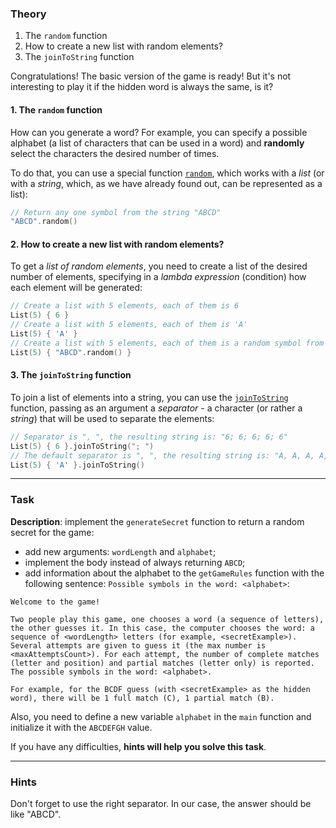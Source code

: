 ### Theory

1. The `random` function
2. How to create a new list with random elements?
3. The `joinToString` function

Congratulations! The basic version of the game is ready! 
But it's not interesting to play it if the hidden word is always the same, is it?

#### 1. The `random` function

How can you generate a word? 
For example, you can specify a possible alphabet 
(a list of characters that can be used in a word) 
and **randomly** select the characters the desired number of times.

To do that, you can use a special function [`random`](https://kotlinlang.org/api/latest/jvm/stdlib/kotlin.text/random.html), 
which works with a _list_ (or with a _string_, which, as we have already found out, 
can be represented as a list):

```kotlin
// Return any one symbol from the string "ABCD"
"ABCD".random()
```

#### 2. How to create a new list with random elements?

To get a _list of random elements_, you need to create a list of the desired number 
of elements, specifying in a _lambda expression_ (condition) 
how each element will be generated:
```kotlin
// Create a list with 5 elements, each of them is 6
List(5) { 6 }
// Create a list with 5 elements, each of them is 'A'
List(5) { 'A' }
// Create a list with 5 elements, each of them is a random symbol from the string "ABCD"
List(5) { "ABCD".random() }
```

#### 3. The `joinToString` function

To join a list of elements into a string, 
you can use the [`joinToString`](https://kotlinlang.org/api/latest/jvm/stdlib/kotlin.sequences/join-to-string.html) 
function, passing as an argument a _separator_ - a character (or rather a _string_) 
that will be used to separate the elements:
```kotlin
// Separator is ", ", the resulting string is: "6; 6; 6; 6; 6"
List(5) { 6 }.joinToString("; ")
// The default separator is ", ", the resulting string is: "A, A, A, A, A"
List(5) { 'A' }.joinToString()
```

___

### Task

**Description**: implement the `generateSecret` function to return a random secret for the game:
- add new arguments: `wordLength` and `alphabet`;
- implement the body instead of always returning `ABCD`;
- add information about the alphabet to the `getGameRules` function with the following sentence:
`Possible symbols in the word: <alphabet>`:
```text
Welcome to the game! 

Two people play this game, one chooses a word (a sequence of letters), the other guesses it. In this case, the computer chooses the word: a sequence of <wordLength> letters (for example, <secretExample>). Several attempts are given to guess it (the max number is <maxAttemptsCount>). For each attempt, the number of complete matches (letter and position) and partial matches (letter only) is reported. The possible symbols in the word: <alphabet>. 

For example, for the BCDF guess (with <secretExample> as the hidden word), there will be 1 full match (C), 1 partial match (B).

```

Also, you need to define a new variable `alphabet` in the `main` function and initialize it with the `ABCDEFGH` value.

If you have any difficulties, **hints will help you solve this task**.

----

### Hints

<div class="hint">
  Don't forget to use the right separator. In our case, the answer should be like "ABCD".
</div>
